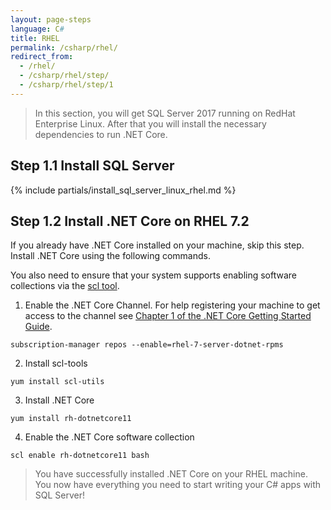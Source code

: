 ```yaml
---
layout: page-steps
language: C#
title: RHEL
permalink: /csharp/rhel/
redirect_from:
  - /rhel/
  - /csharp/rhel/step/
  - /csharp/rhel/step/1
---
```


> In this section, you will get SQL Server 2017 running on RedHat Enterprise Linux. After that you will install the necessary dependencies to run .NET Core.

## Step 1.1 Install SQL Server
{% include partials/install_sql_server_linux_rhel.md %}

## Step 1.2 Install .NET Core on RHEL 7.2

If you already have .NET Core installed on your machine, skip this step. Install .NET Core using the following commands.

You also need to ensure that your system supports enabling software collections via the [scl tool](https://access.redhat.com/documentation/en-US/Red_Hat_Developer_Toolset/1/html-single/Software_Collections_Guide/#sect-Enabling_the_Software_Collection).

1. Enable the .NET Core Channel. 
For help registering your machine to get access to the channel see [Chapter 1 of the .NET Core Getting Started Guide](https://access.redhat.com/documentation/en/net-core/1.0/getting-started-guide/chapter-1-install-net-core-100-on-red-hat-enterprise-linux).
```terminal
subscription-manager repos --enable=rhel-7-server-dotnet-rpms
```
2. Install scl-tools
```terminal
yum install scl-utils
```
3. Install .NET Core
```terminal
yum install rh-dotnetcore11
```
4. Enable the .NET Core software collection
```terminal
scl enable rh-dotnetcore11 bash
```
> You have successfully installed .NET Core on your RHEL machine. You now have everything you need to start writing your C# apps with SQL Server!
